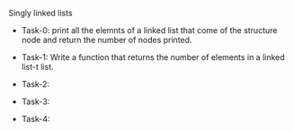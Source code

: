 Singly linked lists

* Task-0: print all the elemnts of a linked list that come of the structure node and return the number
of nodes printed.

* Task-1: Write a function that returns the number of elements in a linked list-t list.

* Task-2:
* Task-3:
* Task-4:
